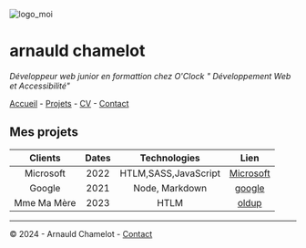 ![logo_moi](https://fastly.picsum.photos/id/1005/800/300.jpg?hmac=LcHrvqq-CpNZxTg2JWPaRp-GL6HuOx6eBSkMQ67HpF8 "mon_image")
# arnauld chamelot

*Développeur web junior en formattion chez O'Clock " Développement Web et Accessibilité"*

[Accueil](https://github.com/arnauldchamelot/S01E11_atelier_recap/blob/main/README.md "page acceuil") - [Projets](https://github.com/arnauldchamelot/S01E11_atelier_recap/blob/main/Projets.md "page projets") - [CV](https://www.google.com "page CV") - [Contact](https://www.google.com "page contact")

## Mes projets

| Clients       | Dates           | Technologies  |Lien  |
| :-----------: |:-------------:| :----:| :----:|
| Microsoft      | 2022 | HTLM,SASS,JavaScript | [Microsoft](https://www.microsoft.com "Site Microsoft")
| Google      | 2021      |   Node, Markdown |[google](https://www.google.com "Site Google")
| Mme Ma Mère | 2023      |    HTLM | [oldup](https://www.oldup.fr/m "Site Old Up")

___

© 2024 - Arnauld Chamelot - [Contact](https://www.google.com "page contact")
